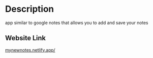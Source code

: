 # Description
app similar to google notes that allows you to add and save your notes

## Website Link
[mynewnotes.netlify.app/](mynewnotes.netlify.app/)
